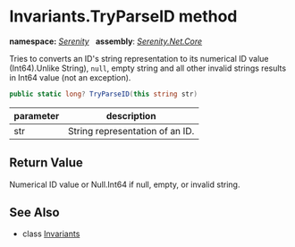 # Invariants.TryParseID method
**namespace:** *[Serenity](../../README.md#serenity-namespace)*   **assembly**: *[Serenity.Net.Core](../../README.md)*

Tries to converts an ID's string representation to its numerical ID value (Int64).Unlike String), `null`, empty string and all other invalid strings results in Int64 value (not an exception).

```csharp
public static long? TryParseID(this string str)
```

| parameter | description |
| --- | --- |
| str | String representation of an ID. |

## Return Value

Numerical ID value or Null.Int64 if null, empty, or invalid string.

## See Also

* class [Invariants](../Invariants.md)